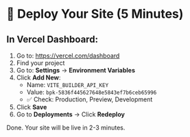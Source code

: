# 🚀 Deploy Your Site (5 Minutes)

## In Vercel Dashboard:

1. Go to: https://vercel.com/dashboard
2. Find your project
3. Go to: **Settings** → **Environment Variables**
4. Click **Add New**:
   - Name: `VITE_BUILDER_API_KEY`
   - Value: `bpk-5836f445627648e5843ef7b6ceb65996`
   - ✅ Check: Production, Preview, Development
5. Click **Save**
6. Go to **Deployments** → Click **Redeploy**

Done. Your site will be live in 2-3 minutes.
